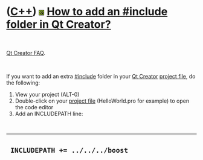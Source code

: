 



 

 

 

 

 

([C++](Cpp.htm)) ![Qt](PicQt.png) [How to add an \#include folder in Qt Creator?](CppQtAddInclude.htm)
======================================================================================================

 

[Qt Creator FAQ](CppQtFaq.htm).

 

If you want to add an extra [\#include](CppInclude.htm) folder in your
[Qt Creator](CppQtCreator.htm) [project file](CppQtProjectFile.htm), do
the following:

1.  View your project (ALT-0)
2.  Double-click on your [project file](CppQtProjectFile.htm)
    (HelloWorld.pro for example) to open the code editor
3.  Add an INCLUDEPATH line:

 

  ------------------------------------
  `  INCLUDEPATH += ../../../boost `
  ------------------------------------

 

 

 

 

 





 



